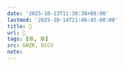 ```yaml
---
date: '2025-10-13T11:30:38+08:00'
lastmod: '2025-10-14T21:46:45-08:00'
title: 󰦦
url: 󰦦
tags: [章, 章]
src: GHZR, DCCV
note:
---
```


